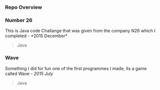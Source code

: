 <h3>Repo Overview</h3>

<h3>Number 26</h3>
 This is Java code Challange that was given from the company N26 which I completed - *2015 December*

>Java

<h3>Wave</h3>

Something I did for fun one of the first programmes I made, its a game called Wave - *2015 July*
>Java

